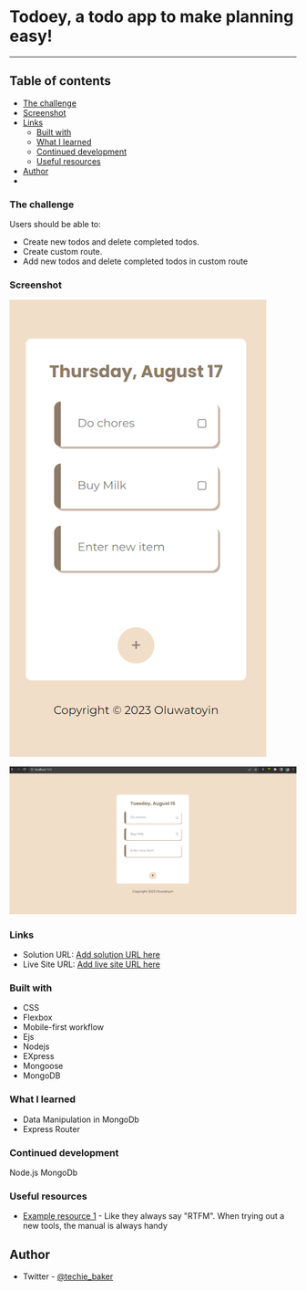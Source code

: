 # Todoey, a todo app to make planning easy!
---

## Table of contents

- [The challenge](#the-challenge)
- [Screenshot](#screenshot)
- [Links](#links)
  - [Built with](#built-with)
  - [What I learned](#what-i-learned)
  - [Continued development](#continued-development)
  - [Useful resources](#useful-resources)
- [Author](#author)
-

### The challenge

Users should be able to:

- Create new todos and delete completed todos.
- Create custom route.
- Add new todos and delete completed todos in custom route

### Screenshot

![Mobile view](./public/img/mobile%20view.png)

![Desktop View](./public/img/Todey%20Screenshot.png)

### Links

- Solution URL: [Add solution URL here]()
- Live Site URL: [Add live site URL here]()

### Built with

- CSS
- Flexbox
- Mobile-first workflow
- Ejs
- Nodejs
- EXpress
- Mongoose
- MongoDB

### What I learned

- Data Manipulation in MongoDb
- Express Router

### Continued development
Node.js
MongoDb


### Useful resources

- [Example resource 1](https://mongoosejs.com/docs/index.html) - Like they always say "RTFM". When trying out a new tools, the manual is always handy

## Author

- Twitter - [@techie_baker](https://twitter.com/techiebaker)
